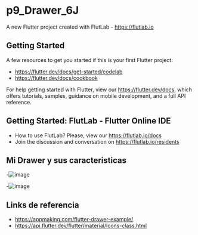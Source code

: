 # p9_Drawer_6J

A new Flutter project created with FlutLab - https://flutlab.io

## Getting Started

A few resources to get you started if this is your first Flutter project:

- https://flutter.dev/docs/get-started/codelab
- https://flutter.dev/docs/cookbook

For help getting started with Flutter, view our
https://flutter.dev/docs, which offers tutorials,
samples, guidance on mobile development, and a full API reference.

## Getting Started: FlutLab - Flutter Online IDE

- How to use FlutLab? Please, view our https://flutlab.io/docs
- Join the discussion and conversation on https://flutlab.io/residents

## Mi Drawer y sus caracteristicas

-![image](https://github.com/REriveradelgadillo/p9_Drawer_6J/assets/143548741/f7cdf440-b26a-4f61-baaa-35bc98d7d97b)

-![image](https://github.com/REriveradelgadillo/p9_Drawer_6J/assets/143548741/2a29f9af-0649-42d5-8c4e-70b5571daba7)

## Links de referencia
- https://appmaking.com/flutter-drawer-example/
- https://api.flutter.dev/flutter/material/Icons-class.html


